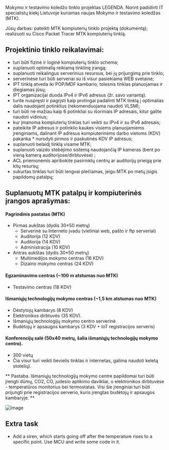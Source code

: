 Mokymo ir testavimo koledžo tinklo projektas
LEGENDA. Norint padidinti IT specialistų kiekį Lietuvoje kuriamas naujas Mokymo ir testavimo koledžas (MTK).

Jūsų darbas:
pateikti MTK kompiuterių tinklo projektą (dokumentą);
realizuoti su Cisco Packet Tracer MTK kompiuterių tinklą.

## Projektinio tinklo reikalavimai: ##
* turi būti fizinė ir loginė kompiuterių tinklo schema;
* suplanuoti optimalią reikiamą tinklinę įrangą;
* suplanuoti reikalingus serverinius resursus, bei jų prijungimą prie tinklo;
* serverinėse turi būti serveriai su iš visur pasiekiama WEB svetaine;
* IPT tinklą atveda iki POP/MDF kambario, tolesnis tinklas planuojamas ir diegiamas jūsų;
* IPT organizacijai duoda IPv4 ir IPv6 adresus (žr. savo variantą).
* turite nuspręsti ir pagrįsti kaip protingai padalinti MTK tinklą į optimalias dalis naudojant potinklius (rekomenduojama naudoti VLSM);
* turi būti ne mažiau kaip 6 potinkliai su išoriniais IP adresais, kitur galite naudoti vidinius;
* kur įmanoma kompiuterių tinklas turi veikti su  IPv4 ir su IPv6 adresais;
* pateikite IP adresus ir potinklio kaukes visiems planuojamiems įrenginiams, dalinant IP adresus kompiuterinėms darbo vietoms (KDV) pakanka * nurodyti pirmos ir paskutinės KDV IP adresus;
* suplanuoti belaidį tinklą visame MTK;
* suplanuoti vaizdo stebėjimo sistemą naudojančią IP kameras  (bent po vieną kamerą auditorijose/dirbtuvėse) ;
* ACL priemonėmis apribokite pasirinktų centrų ar auditorijų prieigą prie kitų resursų;
* sukurtas tinklas turi būti lengvai plečiamas, jeigu MTK po metų įsigis papildomų patalpų;

## Suplanuotų MTK patalpų ir kompiuterinės įrangos aprašymas: ##

#### Pagrindinis pastatas (MTK) ####
* Pirmas aukštas (dydis 30*50 metrų)
  * Serverinė su Interneto įvadu (vietiniai web, pašto ir ftp serveriai)
  * Auditorija (12 KDV)
  * Auditorija (14 KDV)
  * Administracija (10 KDV)
* Antras aukštas (dydis 30*50 metrų)
  * Multimedijos mokymo centras (16 KDV)
  * Dizaino mokymo centras (24 KDV)

#### Egzaminavimo centras (~100 m atstumas nuo MTK) #####
* Testavimo centras (18 KDV)

#### Išmaniųjų technologijų mokymo centras (~1,5 km atstumas nuo MTK) ####
* Dėstytojų kambarys (8 KDV)
* Elektronikos dirbtuvės (35 KDV).  
* Išmaniųjų technologijų mokymo centro serverinė
* Budėtojų ir apsaugos kambarys (3 KDV + IoT registracijos serveris)

#### Konferencijų salė (50x40 metrų, šalia išmaniųjų technologijų mokymo centro). ####
* 300 vietų
* Čia visur turi veikti bevielis tinklas ir internetas, galima naudoti keletą stotelių). 

** Pastaba. Išmaniųjų technologijų mokymo centre papildomai turi būti įrengti dūmų, CO2, CO, judesio aptikimo davikliai, o elektronikos dirbtuvėse - temperatūros monitorius bei termostatas. Visi šie įrenginiai turi būti prijungti prie registracijos serverio, kuris įrengtas budėtojų ir apsaugos kambaryje. **

![image](https://github.com/Deminalla/Computer-Network/assets/65849358/0f9ebcc9-9ff4-4026-9856-9daa8e1e021a)

## Extra task ##
* Add a siren, which starts going off after the temperature rises to a specific point. Use MCU and write some code in it.
